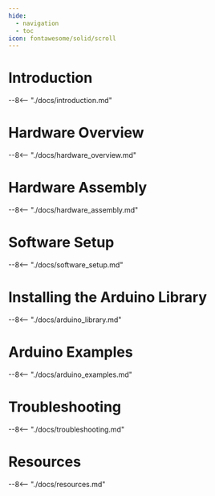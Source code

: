 ```yaml
---
hide:
  - navigation
  - toc
icon: fontawesome/solid/scroll
---
```


# Introduction
--8<-- "./docs/introduction.md"

# Hardware Overview
--8<-- "./docs/hardware_overview.md"

# Hardware Assembly
--8<-- "./docs/hardware_assembly.md"

# Software Setup
--8<-- "./docs/software_setup.md"

# Installing the Arduino Library
--8<-- "./docs/arduino_library.md"

# Arduino Examples
--8<-- "./docs/arduino_examples.md"

# Troubleshooting
--8<-- "./docs/troubleshooting.md"

# Resources
--8<-- "./docs/resources.md"
